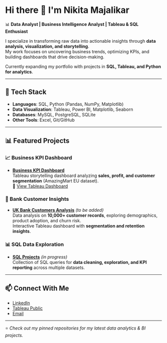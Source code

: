 

<!--
**nikitamajalikar/nikitamajalikar** is a ✨ _special_ ✨ repository because its `README.md` (this file) appears on your GitHub profile.

Here are some ideas to get you started:

- 🔭 I’m currently working on ...
- 🌱 I’m currently learning ...
- 👯 I’m looking to collaborate on ...
- 🤔 I’m looking for help with ...
- 💬 Ask me about ...
- 📫 How to reach me: ...
- 😄 Pronouns: ...
- ⚡ Fun fact: ...
-->
# Hi there 👋 I'm Nikita Majalikar  

📊 **Data Analyst | Business Intelligence Analyst | Tableau & SQL Enthusiast**  

I specialize in transforming raw data into actionable insights through **data analysis, visualization, and storytelling**.  
My work focuses on uncovering business trends, optimizing KPIs, and building dashboards that drive decision-making.  

Currently expanding my portfolio with projects in **SQL, Tableau, and Python for analytics**.  

---

## 🔧 Tech Stack  
- **Languages**: SQL, Python (Pandas, NumPy, Matplotlib)  
- **Data Visualization**: Tableau, Power BI, Matplotlib, Seaborn  
- **Databases**: MySQL, PostgreSQL, SQLite  
- **Other Tools**: Excel, Git/GitHub  

---

## 📊 Featured Projects  

### 📈 Business KPI Dashboard  
- [**Business KPI Dashboard**](https://github.com/nikitamajalikar/Business-KPI-Dashboard)  
  Tableau storytelling dashboard analyzing **sales, profit, and customer segmentation** (AmazingMart EU dataset).  
  🔗 [View Tableau Dashboard](https://public.tableau.com/your-tableau-link)  

### 🏦 Bank Customer Insights  
- [**UK Bank Customers Analysis**](https://github.com/nikitamajalikar/UK-Bank-Customers) *(to be added)*  
  Data analysis on **10,000+ customer records**, exploring demographics, product adoption, and churn risk.  
  Interactive Tableau dashboard with **segmentation and retention insights**.  

### 📊 SQL Data Exploration  
- [**SQL Projects**](https://github.com/nikitamajalikar/SQL-Portfolio) *(in progress)*  
  Collection of SQL queries for **data cleaning, exploration, and KPI reporting** across multiple datasets.  

---

## 📫 Connect With Me  
- [LinkedIn](https://www.linkedin.com/in/nikita-majalikar-7a0277188/)  
- [Tableau Public](https://public.tableau.com/app/profile/nikita.majalikar/vizzes)  
- [Email](mailto:nikitanandamajalikar@gmail.com)  

---
⭐️ *Check out my pinned repositories for my latest data analytics & BI projects.*  
